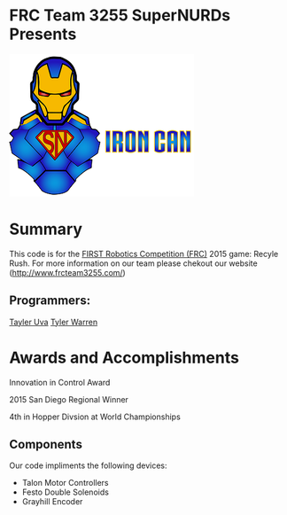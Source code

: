# FRC Team 3255 SuperNURDs Presents

![logo](https://github.com/FRCTeam3255/Robot2015/blob/master/Robot2015/img/iron_can_logo.png)

# Summary
This code is for the [FIRST Robotics Competition (FRC)](http://www.firstinspires.org/robotics/frc) 2015 game: Recyle Rush. For more information on our team please chekout our website (<http://www.frcteam3255.com/>)

## Programmers:
[Tayler Uva](http://Tayler.Tech)
[Tyler Warren](https://github.com/Tyfighter98)

# Awards and Accomplishments
Innovation in Control Award

2015 San Diego Regional Winner

4th in Hopper Divsion at World Championships

## Components
Our code impliments the following devices:
* Talon Motor Controllers
* Festo Double Solenoids
* Grayhill Encoder
